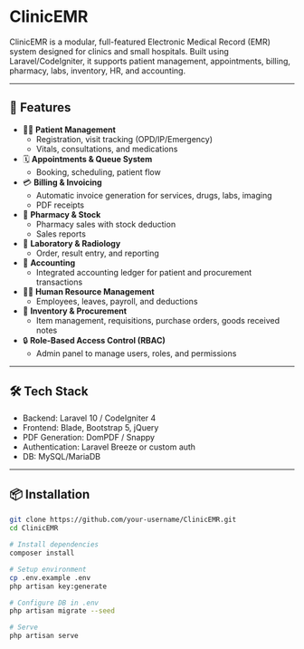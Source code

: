 # ClinicEMR

ClinicEMR is a modular, full-featured Electronic Medical Record (EMR) system designed for clinics and small hospitals. Built using Laravel/CodeIgniter, it supports patient management, appointments, billing, pharmacy, labs, inventory, HR, and accounting.

---

## 🚀 Features

- 🧑‍⚕️ **Patient Management**
  - Registration, visit tracking (OPD/IP/Emergency)
  - Vitals, consultations, and medications
- 🗓 **Appointments & Queue System**
  - Booking, scheduling, patient flow
- 💳 **Billing & Invoicing**
  - Automatic invoice generation for services, drugs, labs, imaging
  - PDF receipts
- 💊 **Pharmacy & Stock**
  - Pharmacy sales with stock deduction
  - Sales reports
- 🧪 **Laboratory & Radiology**
  - Order, result entry, and reporting
- 🧾 **Accounting**
  - Integrated accounting ledger for patient and procurement transactions
- 🧍‍♂️ **Human Resource Management**
  - Employees, leaves, payroll, and deductions
- 🏪 **Inventory & Procurement**
  - Item management, requisitions, purchase orders, goods received notes
- 🔒 **Role-Based Access Control (RBAC)**
  - Admin panel to manage users, roles, and permissions

---

## 🛠️ Tech Stack

- Backend: Laravel 10 / CodeIgniter 4
- Frontend: Blade, Bootstrap 5, jQuery
- PDF Generation: DomPDF / Snappy
- Authentication: Laravel Breeze or custom auth
- DB: MySQL/MariaDB

---

## 📦 Installation

```bash
git clone https://github.com/your-username/ClinicEMR.git
cd ClinicEMR

# Install dependencies
composer install

# Setup environment
cp .env.example .env
php artisan key:generate

# Configure DB in .env
php artisan migrate --seed

# Serve
php artisan serve

